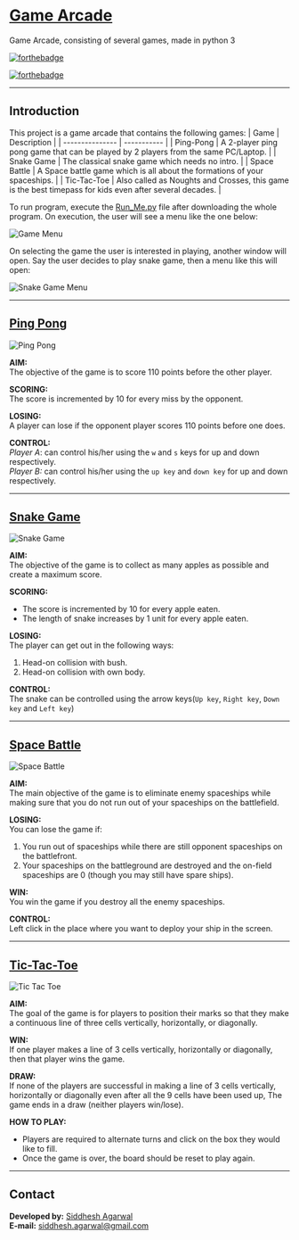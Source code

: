 # [Game Arcade](https://github.com/Siddhesh-Agarwal/Game_Arcade)
Game Arcade, consisting of several games, made in python 3

[![forthebadge](https://forthebadge.com/images/badges/made-with-python.svg)](https://forthebadge.com)

[![forthebadge](https://forthebadge.com/images/badges/open-source.svg)](https://forthebadge.com)
_______________________________________________________________________________________________
## Introduction

This project is a game arcade that contains the following games:
| Game             | Description |
| ---------------  | ----------- |
| Ping-Pong | A 2-player ping pong game that can be played by 2 players from the same PC/Laptop. |
| Snake Game | The classical snake game which needs no intro. |
| Space Battle | A Space battle game which is all about the formations of your spaceships. |
| Tic-Tac-Toe | Also called as Noughts and Crosses, this game is the best timepass for kids even after several decades. |

To run program, execute the [Run_Me.py](https://github.com/Siddhesh-Agarwal/Game_Arcade/blob/main/Run_Me.py) file after downloading the whole program.
On execution, the user will see a menu like the one below: <br>

![Game Menu](Pictures/menu.jpg) <br>

On selecting the game the user is interested in playing, another window will open. Say the user decides to play snake game, then a menu like this will open: <br>

![Snake Game Menu](Pictures/sub_menu.jpg) <br>
_______________________________________________________________________________________________
## [Ping Pong](https://github.com/Siddhesh-Agarwal/Game_Arcade/blob/main/Games/Ping_Pong.py)

![Ping Pong](Pictures/Ping_pong.jpg)

**AIM:** <br>
The objective of the game is to score 110 points before the other player.

**SCORING:**<br>
The score is incremented by 10 for every miss by the opponent.

**LOSING:**<br>
A player can lose if the opponent player scores 110 points before one does.

**CONTROL:**<br>
*Player A*: can control his/her using the `w` and `s` keys for up and down respectively. <br>
*Player B:* can control his/her using the `up key` and `down key` for up and down respectively.
_______________________________________________________________________________________________
## [Snake Game](https://github.com/Siddhesh-Agarwal/Game_Arcade/blob/main/Games/Snake_Game.py)

![Snake Game](Pictures/snake_game.jpg)

**AIM:**<br>
The objective of the game is to collect as many apples as possible and create a maximum score.

**SCORING:**<br>
* The score is incremented by 10 for every apple eaten.
* The length of snake increases by 1 unit for every apple eaten.

**LOSING:**<br>
The player can get out in the following ways:<br>
1) Head-on collision with bush.
2) Head-on collision with own body.

**CONTROL:**<br>
The snake can be controlled using the arrow keys(`Up key`, `Right key`, `Down key` and `Left key`)
_______________________________________________________________________________________________
## [Space Battle](https://github.com/Siddhesh-Agarwal/Game_Arcade/blob/main/Games/Space_Battle.py)

![Space Battle](Pictures/Space_Battle.jpg)

**AIM:**<br>
The main objective of the game is to eliminate enemy spaceships while making sure that you do not run out of your spaceships on the battlefield.

**LOSING:**<br>
You can lose the game if:

1. You run out of spaceships while there are still opponent spaceships on the battlefront.
2. Your spaceships on the battleground are destroyed and the on-field spaceships are 0 (though you may still have spare ships).

**WIN:**<br>
You win the game if you destroy all the enemy spaceships.

**CONTROL:**<br>
Left click in the place where you want to deploy your ship in the screen.
_______________________________________________________________________________________________
## [Tic-Tac-Toe](https://github.com/Siddhesh-Agarwal/Game_Arcade/blob/main/Games/Tic_Tac_Toe.py)

![Tic Tac Toe](Pictures/TicTacToe_gameplay.jpg)

**AIM:**<br>
The goal of the game is for players to position their marks so that they make a continuous line of three cells vertically, horizontally, or diagonally.

**WIN:**<br>
If one player makes a line of 3 cells vertically, horizontally or diagonally, then that player wins the game.

**DRAW:**<br>
If none of the players are successful in making a line of 3 cells vertically, horizontally or diagonally even after all the 9 cells have been used up, The game ends in a draw (neither players win/lose).

**HOW TO PLAY:**<br>
* Players are required to alternate turns and click on the box they would like to fill.
* Once the game is over, the board should be reset to play again.
_______________________________________________________________________________________________
## Contact

**Developed by:** [Siddhesh Agarwal](https://github.com/Siddhesh-Agarwal) <br>
**E-mail:** siddhesh.agarwal@gmail.com

